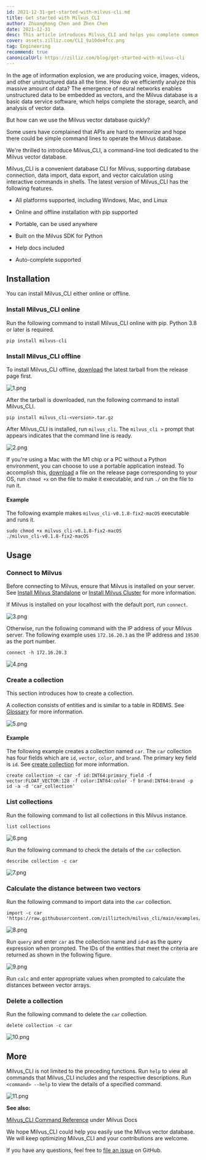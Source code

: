 ```yaml
---
id: 2021-12-31-get-started-with-milvus-cli.md
title: Get started with Milvus_CLI
author: Zhuanghong Chen and Zhen Chen
date: 2021-12-31
desc: This article introduces Milvus_CLI and helps you complete common tasks.
cover: assets.zilliz.com/CLI_9a10de4fcc.png
tag: Engineering
recommend: true
canonicalUrl: https://zilliz.com/blog/get-started-with-milvus-cli
---
```


In the age of information explosion, we are producing voice, images, videos, and other unstructured data all the time. How do we efficiently analyze this massive amount of data? The emergence of neural networks enables unstructured data to be embedded as vectors, and the Milvus database is a basic data service software, which helps complete the storage, search, and analysis of vector data.

But how can we use the Milvus vector database quickly?

Some users have complained that APIs are hard to memorize and hope there could be simple command lines to operate the Milvus database.

We're thrilled to introduce Milvus_CLI, a command-line tool dedicated to the Milvus vector database.

Milvus_CLI is a convenient database CLI for Milvus, supporting database connection, data import, data export, and vector calculation using interactive commands in shells. The latest version of Milvus_CLI has the following features.

- All platforms supported, including Windows, Mac, and Linux

- Online and offline installation with pip supported

- Portable, can be used anywhere

- Built on the Milvus SDK for Python

- Help docs included

- Auto-complete supported

## Installation

You can install Milvus_CLI either online or offline.

### Install Milvus_CLI online

Run the following command to install Milvus_CLI online with pip. Python 3.8 or later is required.

```
pip install milvus-cli
```

### Install Milvus_CLI offline

To install Milvus_CLI offline, [download](https://github.com/milvus-io/milvus_cli/releases) the latest tarball from the release page first.

![1.png](https://assets.zilliz.com/1_af0e832119.png "Download tarball.")

After the tarball is downloaded, run the following command to install Milvus_CLI.

```
pip install milvus_cli-<version>.tar.gz
```

After Milvus_CLI is installed, run `milvus_cli`. The `milvus_cli >` prompt that appears indicates that the command line is ready.

![2.png](https://assets.zilliz.com/2_b50f5d2a5a.png "The command line is ready.")

If you're using a Mac with the M1 chip or a PC without a Python environment, you can choose to use a portable application instead. To accomplish this, [download](https://github.com/milvus-io/milvus_cli/releases) a file on the release page corresponding to your OS, run `chmod +x` on the file to make it executable, and run `./` on the file to run it.

#### **Example**

The following example makes `milvus_cli-v0.1.8-fix2-macOS` executable and runs it.

```
sudo chmod +x milvus_cli-v0.1.8-fix2-macOS
./milvus_cli-v0.1.8-fix2-macOS
```

## Usage

### Connect to Milvus

Before connecting to Milvus, ensure that Milvus is installed on your server. See [Install Milvus Standalone](https://milvus.io/docs/v2.0.x/install_standalone-docker.md) or [Install Milvus Cluster](https://milvus.io/docs/v2.0.x/install_cluster-docker.md) for more information.

If Milvus is installed on your localhost with the default port, run `connect`.

![3.png](https://assets.zilliz.com/3_f950d3739a.png "Connect.")

Otherwise, run the following command with the IP address of your Milvus server. The following example uses `172.16.20.3` as the IP address and `19530` as the port number.

```
connect -h 172.16.20.3
```

![4.png](https://assets.zilliz.com/4_9ff2db9855.png "Connect.")

### Create a collection

This section introduces how to create a collection.

A collection consists of entities and is similar to a table in RDBMS. See [Glossary](https://milvus.io/docs/v2.0.x/glossary.md) for more information.

![5.png](https://assets.zilliz.com/5_95a88c1cbf.png "Create a collection.")

#### Example

The following example creates a collection named `car`. The `car` collection has four fields which are `id`, `vector`, `color`, and `brand`. The primary key field is `id`. See [create collection](https://milvus.io/docs/v2.0.x/cli_commands.md#create-collection) for more information.

```
create collection -c car -f id:INT64:primary_field -f vector:FLOAT_VECTOR:128 -f color:INT64:color -f brand:INT64:brand -p id -a -d 'car_collection'
```

### List collections

Run the following command to list all collections in this Milvus instance.

```
list collections
```

![6.png](https://assets.zilliz.com/6_1331f4c8bc.png "List collections.")

Run the following command to check the details of the `car` collection.

```
describe collection -c car 
```

![7.png](https://assets.zilliz.com/7_1d70beee54.png "Details of the car collection.")

### Calculate the distance between two vectors

Run the following command to import data into the `car` collection.

```
import -c car 'https://raw.githubusercontent.com/zilliztech/milvus_cli/main/examples/import_csv/vectors.csv'
```

![8.png](https://assets.zilliz.com/8_7609a4359a.png "Calculate the distance between two vectors.")

Run `query` and enter `car` as the collection name and `id>0` as the query expression when prompted. The IDs of the entities that meet the criteria are returned as shown in the following figure.

![9.png](https://assets.zilliz.com/9_f0755589f6.png "Results.")


Run `calc` and enter appropriate values when prompted to calculate the distances between vector arrays.

### Delete a collection

Run the following command to delete the `car` collection.

```
delete collection -c car
```

![10.png](https://assets.zilliz.com/10_16b2b01935.png "Delete a collection.")

## More

Milvus_CLI is not limited to the preceding functions. Run `help` to view all commands that Milvus_CLI includes and the respective descriptions. Run `<command> --help` to view the details of a specified command.

![11.png](https://assets.zilliz.com/11_5f31ccb1e8.png "Details of commands.")

**See also:**

[Milvus_CLI Command Reference](https://milvus.io/docs/v2.0.x/cli_commands.md) under Milvus Docs

We hope Milvus_CLI could help you easily use the Milvus vector database. We will keep optimizing Milvus_CLI and your contributions are welcome.

If you have any questions, feel free to [file an issue](https://github.com/zilliztech/milvus_cli/issues) on GitHub.
